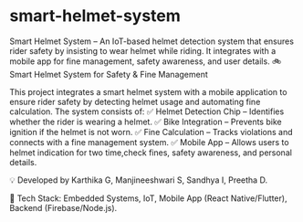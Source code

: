 # smart-helmet-system
Smart Helmet System – An IoT-based helmet detection system that ensures rider safety by insisting to wear helmet while riding. It integrates with a mobile app for fine management, safety awareness, and user details.
🚲 Smart Helmet System for Safety & Fine Management

This project integrates a smart helmet system with a mobile application to ensure rider safety by detecting helmet usage and automating fine calculation. The system consists of:
✅ Helmet Detection Chip – Identifies whether the rider is wearing a helmet.
✅ Bike Integration – Prevents bike ignition if the helmet is not worn.
✅ Fine Calculation – Tracks violations and connects with a fine management system.
✅ Mobile App – Allows users to  helmet indication for two time,check fines, safety awareness, and personal details.

💡 Developed by Karthika G, Manjineeshwari S, Sandhya I, Preetha D.

📌 Tech Stack: Embedded Systems, IoT, Mobile App (React Native/Flutter), Backend (Firebase/Node.js).
